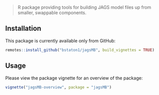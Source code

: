 
> R package providing tools for building JAGS model files up from smaller, swappable components.

## Installation

This package is currently available only from GitHub:

```R
remotes::install_github("bstaton1/jagsMB", build_vignettes = TRUE)
```

## Usage

Please view the package vignette for an overview of the package:

```R
vignette("jagsMB-overview", package = "jagsMB")
```


